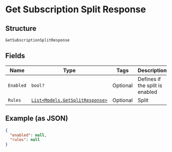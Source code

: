
# Get Subscription Split Response

## Structure

`GetSubscriptionSplitResponse`

## Fields

| Name | Type | Tags | Description |
|  --- | --- | --- | --- |
| `Enabled` | `bool?` | Optional | Defines if the split is enabled |
| `Rules` | [`List<Models.GetSplitResponse>`](../../doc/models/get-split-response.md) | Optional | Split |

## Example (as JSON)

```json
{
  "enabled": null,
  "rules": null
}
```


